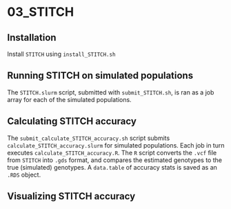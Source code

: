 # 03_STITCH

## Installation
Install `STITCH` using `install_STITCH.sh`

## Running STITCH on simulated populations
The `STITCH.slurm` script, submitted with `submit_STITCH.sh`, is ran as a job array for each of the simulated populations.

## Calculating STITCH accuracy
The `submit_calculate_STITCH_accuracy.sh` script submits `calculate_STITCH_accuracy.slurm` for simulated populations. Each job in turn executes `calculate_STITCH_accuracy.R`. The `R` script converts the `.vcf` file from `STITCH` into `.gds` format, and compares the estimated genotypes to the true (simulated) genotypes. A `data.table` of accuracy stats is saved as an `.RDS` object.

## Visualizing STITCH accuracy
